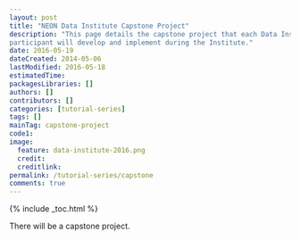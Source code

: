 ```yaml
---
layout: post
title: "NEON Data Institute Capstone Project"
description: "This page details the capstone project that each Data Institute
participant will develop and implement during the Institute."
date: 2016-05-19
dateCreated: 2014-05-06
lastModified: 2016-05-18
estimatedTime:
packagesLibraries: []
authors: []
contributors: []
categories: [tutorial-series]
tags: []
mainTag: capstone-project
code1: 
image:
  feature: data-institute-2016.png
  credit:
  creditlink:
permalink: /tutorial-series/capstone
comments: true
---
```


{% include _toc.html %}

There will be a capstone project. 
